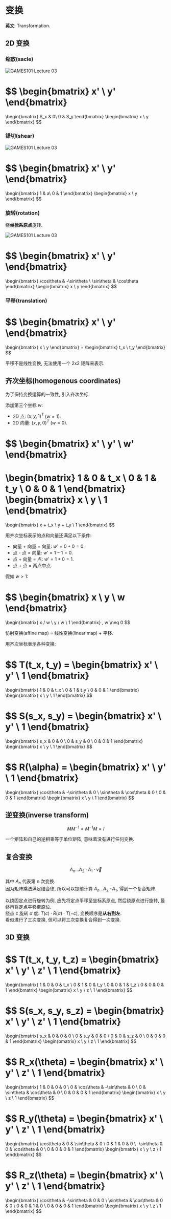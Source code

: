 # 变换

**英文**: Transformation.  

## 2D 变换

### 缩放(sacle)

![GAMES101 Lecture 03](assets/scale.png)  

$$
\begin{bmatrix}
  x' \\
  y'
\end{bmatrix}
=
\begin{bmatrix}
  S_x & 0\\
  0   & S_y
\end{bmatrix}
\begin{bmatrix}
  x \\
  y
\end{bmatrix}
$$

### 错切(shear)

![GAMES101 Lecture 03](assets/shear.png)  

$$
\begin{bmatrix}
  x' \\
  y'
\end{bmatrix}
=
\begin{bmatrix}
  1 & a\\
  0 & 1
\end{bmatrix}
\begin{bmatrix}
  x \\
  y
\end{bmatrix}
$$

### 旋转(rotation)

绕**坐标系原点**旋转.  

![GAMES101 Lecture 03](assets/rotation.png)  

$$
\begin{bmatrix}
  x' \\
  y'
\end{bmatrix}
=
\begin{bmatrix}
  \cos\theta & -\sin\theta \\
  \sin\theta & \cos\theta
\end{bmatrix}
\begin{bmatrix}
  x \\
  y
\end{bmatrix}
$$

### 平移(translation)

$$
\begin{bmatrix}
  x' \\
  y'
\end{bmatrix}
=
\begin{bmatrix}
  x \\
  y
\end{bmatrix}
+
\begin{bmatrix}
  t_x \\
  t_y
\end{bmatrix}
$$

平移不是线性变换, 无法使用一个 2x2 矩阵来表示.  

## 齐次坐标(homogenous coordinates)

为了保持变换运算的一致性, 引入齐次坐标.  

添加第三个坐标 $w$:  

- 2D 点: $(x, y, 1)^T$ ($w = 1$).
- 2D 向量: $(x, y, 0)^T$ ($w = 0$).

$$
\begin{bmatrix}
  x' \\
  y' \\
  w'
\end{bmatrix}
=
\begin{bmatrix}
  1 & 0 & t_x \\
  0 & 1 & t_y \\
  0 & 0 & 1
\end{bmatrix}
\begin{bmatrix}
  x \\
  y \\
  1
\end{bmatrix}
=
\begin{bmatrix}
  x + t_x \\
  y + t_y \\
  1
\end{bmatrix}
$$

用齐次坐标表示的点和向量还满足以下条件:  

- 向量 + 向量 = 向量: $w' = 0 + 0 = 0$.
- 点 - 点 = 向量: $w' = 1 - 1 = 0$.
- 点 + 向量 = 点: $w' = 1 + 0 = 1$.
- 点 + 点 = 两点中点.

假如 $w > 1$:  

$$
\begin{bmatrix}
  x \\
  y \\
  w
\end{bmatrix}
=
\begin{bmatrix}
  x / w \\
  y / w \\
  1
\end{bmatrix}
, w \neq 0
$$

仿射变换(affine map) = 线性变换(linear map) + 平移.  

用齐次坐标表示各种变换:  

$$
T(t_x, t_y) =
\begin{bmatrix}
  x' \\
  y' \\
  1
\end{bmatrix}
=
\begin{bmatrix}
  1 & 0 & t_x \\
  0 & 1 & t_y \\
  0 & 0 & 1
\end{bmatrix}
\begin{bmatrix}
  x \\
  y \\
  1
\end{bmatrix}
$$

$$
S(s_x, s_y) =
\begin{bmatrix}
  x' \\
  y' \\
  1
\end{bmatrix}
=
\begin{bmatrix}
  s_x & 0   & 0 \\
  0   & s_y & 0 \\
  0   & 0   & 1
\end{bmatrix}
\begin{bmatrix}
  x \\
  y \\
  1
\end{bmatrix}
$$

$$
R(\alpha) =
\begin{bmatrix}
  x' \\
  y' \\
  1
\end{bmatrix}
=
\begin{bmatrix}
  \cos\theta & -\sin\theta & 0 \\
  \sin\theta & \cos\theta  & 0 \\
  0          & 0           & 1
\end{bmatrix}
\begin{bmatrix}
  x \\
  y \\
  1
\end{bmatrix}
$$

## 逆变换(inverse transform)

$$ MM^{-1} = M^{-1}M = I $$

一个矩阵和自己的逆相乘等于单位矩阵, 意味着没有进行任何变换.  

## 复合变换

$$ A_n \dots A_2 \cdot A_1 \cdot \vec{v} $$

其中 $A_n$ 代表第 n 次变换.  
因为矩阵乘法满足结合律, 所以可以提前计算 $A_n \dots A_2 \cdot A_1$, 得到一个复合矩阵.  

以绕固定点进行旋转为例, 应先将定点平移至坐标系原点, 然后绕原点进行旋转, 最终再将定点平移至原位.  
绕点 $c$ 旋转 $\alpha$ 度: $T(c) \cdot R(\alpha) \cdot T(-c)$, 变换顺序是**从右到左**.  
看似进行了三次变换, 但可以将三次变换复合得到一次变换.  

## 3D 变换

$$
T(t_x, t_y, t_z) =
\begin{bmatrix}
  x' \\
  y' \\
  z' \\
  1
\end{bmatrix}
=
\begin{bmatrix}
  1 & 0 & 0 & t_x \\
  0 & 1 & 0 & t_y \\
  0 & 0 & 1 & t_z \\
  0 & 0 & 0 & 1
\end{bmatrix}
\begin{bmatrix}
  x \\
  y \\
  z \\
  1
\end{bmatrix}
$$

$$
S(s_x, s_y, s_z) =
\begin{bmatrix}
  x' \\
  y' \\
  z' \\
  1
\end{bmatrix}
=
\begin{bmatrix}
  s_x & 0   & 0   & 0 \\
  0   & s_y & 0   & 0 \\
  0   & 0   & s_z & 0 \\
  0   & 0   & 0   & 1
\end{bmatrix}
\begin{bmatrix}
  x \\
  y \\
  z \\
  1
\end{bmatrix}
$$

$$
R_x(\theta) =
\begin{bmatrix}
  x' \\
  y' \\
  z' \\
  1
\end{bmatrix}
=
\begin{bmatrix}
  1 & 0          & 0           & 0 \\
  0 & \cos\theta & -\sin\theta & 0 \\
  0 & \sin\theta & \cos\theta  & 0 \\
  0 & 0          & 0           & 1
\end{bmatrix}
\begin{bmatrix}
  x \\
  y \\
  z \\
  1
\end{bmatrix}
$$

$$
R_y(\theta) =
\begin{bmatrix}
  x' \\
  y' \\
  z' \\
  1
\end{bmatrix}
=
\begin{bmatrix}
  \cos\theta  & 0 & \sin\theta & 0 \\
  0           & 1 & 0          & 0 \\
  -\sin\theta & 0 & \cos\theta & 0 \\
  0           & 0 & 0          & 1
\end{bmatrix}
\begin{bmatrix}
  x \\
  y \\
  z \\
  1
\end{bmatrix}
$$

$$
R_z(\theta) =
\begin{bmatrix}
  x' \\
  y' \\
  z' \\
  1
\end{bmatrix}
=
\begin{bmatrix}
  \cos\theta & -\sin\theta & 0 & 0 \\
  \sin\theta & \cos\theta  & 0 & 0 \\
  0          & 0           & 1 & 0 \\
  0          & 0           & 0 & 1
\end{bmatrix}
\begin{bmatrix}
  x \\
  y \\
  z \\
  1
\end{bmatrix}
$$
